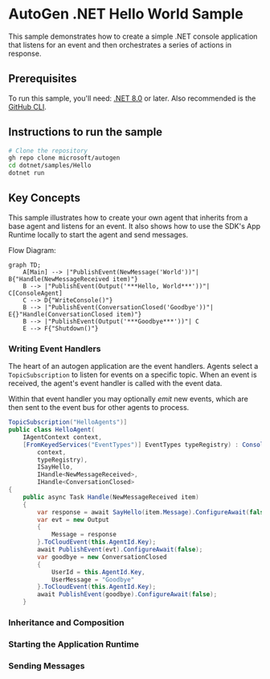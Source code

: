 # AutoGen .NET Hello World Sample

This sample demonstrates how to create a simple .NET console application that listens for an event and then orchestrates a series of actions in response.

## Prerequisites

To run this sample, you'll need: [.NET 8.0](https://dotnet.microsoft.com/en-us/) or later.
Also recommended is the [GitHub CLI](https://cli.github.com/).

## Instructions to run the sample

```bash
# Clone the repository
gh repo clone microsoft/autogen
cd dotnet/samples/Hello
dotnet run
```

## Key Concepts

This sample illustrates how to create your own agent that inherits from a base agent and listens for an event. It also shows how to use the SDK's App Runtime locally to start the agent and send messages.

Flow Diagram:

```mermaid
graph TD;
    A[Main] --> |"PublishEvent(NewMessage('World'))"| B{"Handle(NewMessageReceived item)"}
    B --> |"PublishEvent(Output('***Hello, World***'))"| C[ConsoleAgent]
    C --> D{"WriteConsole()"}
    B --> |"PublishEvent(ConversationClosed('Goodbye'))"| E{}"Handle(ConversationClosed item)"}
    B --> |"PublishEvent(Output('***Goodbye***'))"| C
    E --> F{"Shutdown()"}

```

### Writing Event Handlers

The heart of an autogen application are the event handlers. Agents select a ```TopicSubscription``` to listen for events on a specific topic. When an event is received, the agent's event handler is called with the event data.

Within that event handler you may optionally *emit* new events, which are then sent to the event bus for other agents to process.

```csharp
TopicSubscription("HelloAgents")]
public class HelloAgent(
    IAgentContext context,
    [FromKeyedServices("EventTypes")] EventTypes typeRegistry) : ConsoleAgent(
        context,
        typeRegistry),
        ISayHello,
        IHandle<NewMessageReceived>,
        IHandle<ConversationClosed>
{
    public async Task Handle(NewMessageReceived item)
    {
        var response = await SayHello(item.Message).ConfigureAwait(false);
        var evt = new Output
        {
            Message = response
        }.ToCloudEvent(this.AgentId.Key);
        await PublishEvent(evt).ConfigureAwait(false);
        var goodbye = new ConversationClosed
        {
            UserId = this.AgentId.Key,
            UserMessage = "Goodbye"
        }.ToCloudEvent(this.AgentId.Key);
        await PublishEvent(goodbye).ConfigureAwait(false);
    }
```

### Inheritance and Composition

### Starting the Application Runtime

### Sending Messages